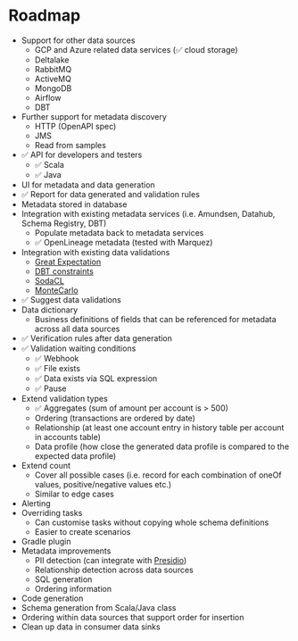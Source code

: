 # Roadmap

- Support for other data sources
    - GCP and Azure related data services (:white_check_mark: cloud storage)
    - Deltalake
    - RabbitMQ
    - ActiveMQ
    - MongoDB
    - Airflow
    - DBT
- Further support for metadata discovery
    - HTTP (OpenAPI spec)
    - JMS
    - Read from samples
- :white_check_mark: API for developers and testers
    - :white_check_mark: Scala
    - :white_check_mark: Java
- UI for metadata and data generation
- :white_check_mark: Report for data generated and validation rules
- Metadata stored in database
- Integration with existing metadata services (i.e. Amundsen, Datahub, Schema Registry, DBT)
    - Populate metadata back to metadata services
    - :white_check_mark: OpenLineage metadata (tested with Marquez)
- Integration with existing data validations
    - [Great Expectation](https://greatexpectations.io/)
    - [DBT constraints](https://docs.getdbt.com/reference/resource-properties/constraints)
    - [SodaCL](https://docs.soda.io/soda-cl/soda-cl-overview.html)
    - [MonteCarlo](https://docs.getmontecarlo.com/docs/monitors-as-code)
- :white_check_mark: Suggest data validations
- Data dictionary
    - Business definitions of fields that can be referenced for metadata across all data sources
- :white_check_mark: Verification rules after data generation
- :white_check_mark: Validation waiting conditions
    - :white_check_mark: Webhook
    - :white_check_mark: File exists
    - :white_check_mark: Data exists via SQL expression
    - :white_check_mark: Pause
- Extend validation types
    - :white_check_mark: Aggregates (sum of amount per account is > 500)
    - Ordering (transactions are ordered by date)
    - Relationship (at least one account entry in history table per account in accounts table)
    - Data profile (how close the generated data profile is compared to the expected data profile)
- Extend count
    - Cover all possible cases (i.e. record for each combination of oneOf values, positive/negative values etc.)
    - Similar to edge cases
- Alerting
- Overriding tasks
    - Can customise tasks without copying whole schema definitions
    - Easier to create scenarios
- Gradle plugin
- Metadata improvements
    - PII detection (can integrate with [Presidio](https://microsoft.github.io/presidio/analyzer/))
    - Relationship detection across data sources
    - SQL generation
    - Ordering information
- Code generation
- Schema generation from Scala/Java class
- Ordering within data sources that support order for insertion
- Clean up data in consumer data sinks

